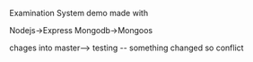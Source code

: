 Examination System demo made with 

Nodejs->Express
Mongodb->Mongoos


chages into 
 master--> testing -- something changed so conflict 